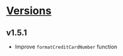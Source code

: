 # [Versions](https://github.com/Tracktor/react-utils/releases)

## v1.5.1
- Improve `formatCreditCardNumber` function
